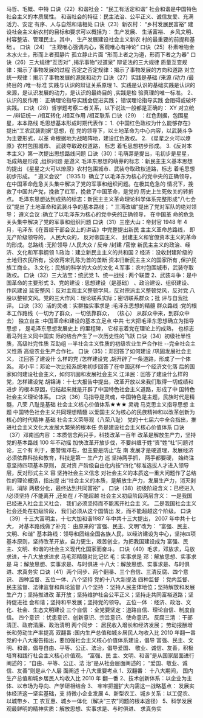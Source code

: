 
马哲、毛概、中特
口诀（22）和谐社会： “民工有活定和谐”
社会和谐是中国特色社会主义的本质属性。
和谐社会的特征：民主法治、公平正义、诚信友爱、充满活力、安定
有序、人与自然和谐相处
口诀（23）新农村： “乡村发展民富裕”
建设社会主义新农村的目标和要求可以概括为： 生产发展、 生活富裕、
乡风文明、村容整洁、管理民主。其中， 生产发展建设社会主义新农
村的最重要的前提和基础 。
口诀（24） “主观唯心强调内心，客观唯心有神论”
口诀（25）朴素唯物金木水火土，形而上者孤静片 孤立静止片面
“形而上者之为道，形而下者之为器”
口诀（26）三大规律“互否对” ,揭示事物“过道泉”
辩证法的三大规律
质量互变规律：揭示了事物发展的过程
否定之否定规律：揭示了事物发展的方向和道路
对立统一规律：揭示了事物发展的源泉和动力
口诀（27）实践是基础 /来源 /动力 /最终目的 /唯一标准
实践与认识的辩证关系原理
1、实践是认识的基础实践是认识的来源，是认识发展的动力，是认识的最终目的 ,实践是检
验真理的唯一标准。
2、 认识的反作用： 正确理论指导实践会促进实践； 错误理论指导实践
会阻碍或破坏实践。
口诀（28）哲学题考察二者关系，以下说法一般都是正确的：
XY 对立统一 /辩证统一 /相互转化 /相互作用 /相互联系
口诀（29） ：红色割据，包围星星，本本路线
毛思想基本形成时期代表作：
1.《中国红色政权为什么能够存在》提出“工农武装割据”思想，在
党的领导下，以土地革命为中心内容，以武装斗争为主要形式，以革
命根据地为战略阵地，建设红色政权。
2. 《星星之火可以燎原》农村包围城市、 武装夺取政权道路， 标志
着毛思想初步形成。 3.《反对本本主义》第一次提出思想路线问题
口诀（30）：毛萌芽是提出，毛初步是星星，毛成熟是形成 ,组织问题
是遵义
毛泽东思想的萌芽的标志：新民主主义基本思想的提出
《星星之火可以燎原》农村包围城市、武装夺取政权道路，标志
着毛思想初步形成。
“ 遵义会议” （1935.1）确立了以毛泽东为核心的党中央的正确领导，
在中国革命危急关头集中解决了党的军事和组织问题。在极其危急的
情况下，挽救了中国共产党，挽救了红军，挽救了中国革命，是党的
历史上生死攸关的转折点。
毛泽东思想达到成熟的标志：新民主主义革命理论科学体系完整形成“八七会议”提出了土地革命和武装斗争的基本路线； “
三湾改编”提出了党对军队的绝对领导；
遵义会议 :确立了以毛泽东为核心的党中央的正确领导， 在中国革
命的危急关头集中解决了党的军事和组织问题
口诀（31）三座大山：帝封官
1948 年 4 月，毛泽东《在晋绥干部会议上的讲话》中完整提出新民
主主义革命总路线， 即无产阶级领导的， 人民大众的， 反对帝国主义、
封建主义和官僚资本主义的革命的形成。总路线 :无阶领导 /人民大众 /
反帝 /封建 /官僚
新民主主义的政治、经济、文化和军事纲领
1.政治：建立新民主主义的共和国
2 经济：没收封建阶级的土地归农民所有，没收蒋宋孔陈为首的垄断
资本归新民主主义的国家所有 ,保护民族工商业。
3.文化：民族的科学的大众的文化
4.军事：农村包围城市，武装夺取政权。
口诀（32）三大法宝：统武党
1、统一战线 : 两个联盟
2、武装斗争：是中国革命的主要形式
3、党的建设 : 思想建设（是基础） 、政治建设、组织建设、作风建设
延安整风：反对主观主义整顿学风，反对宗派主义整顿党风，反对党
八股以整顿文风。党的三大作风：理论联系实际；密切联系群众；批
评与自我批评。
口诀（33）活的灵魂：实群独实事求是 :毛泽东思想的精髓
群众路线 :党的根本工作路线（一切为了群众，一切依靠群众， （核心）
从群众中来，到群众中去）
独立自主 :中国革命和建设的基本立足点
中共 七大把毛泽东思想确立为指导思想 ， 是毛泽东思想发展史上
的里程碑， 它标志着党在理论上的成熟， 也标志着马列主义同中国实
际的结合产生了一次历史性的飞跃
口诀（34）初级社半性质，高级社完性质
互助组 --半社会主义性质的初级农业生产合作社 --完全社会主义性质
高级农业生产合作社。
口诀（35）：邓回答了如何建设 /巩固发展社会主义， 江回答了建设什
么样的党 /怎样建设党 ,胡开辟了一条道路，形成了一个体系。
邓小平：邓论一次比较系统地初步回答了在中国这样一个经济文化落
后的国家如何建设社会主义，如何巩固和发展社会主义
江泽民：回答了建设什么样的党，怎样建设党
胡锦涛：十七大报告中提出，改革开放以来我们取得一切成绩和进步
的根本原因，归结起来就是开辟了中国特色社会主义道路，形成了中
国特色社会主义理论体系。
口诀（36）马指导是灵魂，中国特色是主题，民族时代是精髓，八荣
八耻是基础
社会主义核心价值体系★★★
灵魂 马克思主义指导思想
主题 中国特色社会主义共同理想精髓 以爱国主义为核心的民族精神和以改革创新为核心的时代精神
基础 社会主义荣辱观（八荣八耻）
党的十七届六中全会指出，推进社会主义文化大发展大繁荣的根本任
务是建设社会主义核心价值体系
口诀（37）邓南巡内容 ：本质信念两只手，科技改革一百年
改革是解放生产力，坚持党的基本路线 100 年不动摇
加快改革开放步伐，不要纠缠于姓“资”姓“社”问题讨论，三个有
利于，要警惕邓右，但主要是防止“左
南 发展才是硬道理，发展经济必须依靠科技和教育，科技是第一
生产力
巡 坚持两手抓， 两手都要硬， 始终注意坚持四项基本原则， 反对资
产阶级自由化内按“四化”标准选拔人才进入领导层，反对形式主义
容 坚持社会主义信念
对社会主义的本质这一重大问题作了总结性的理论概括，指出提
出“社会主义的本质，是解放生产力，发展生产力，消灭剥削，消除
两极分化，最终达到共同富裕” 。
口诀（38）初级阶段含义：已经进入 /必须坚持 /不能离开 ,还处在 /
不能超越
社会主义初级阶段两层含义：
一是我国已经进入社会主义社会， 我们必须坚持而不能离开社会主
义。 二是我国社会主义社会还处在初级阶段， 我们必须从这个国情出
发，而不能超越这个阶级。
口诀（39）十三大富明主，十七大加和谐1987 年中共十三大提出， 2007 年中共十七大， 对基本路线做了补充：
由原来的“富强、民主、文明”改为： “富强、民主、文明、和谐”
基本路线：领导和团结全国各族人民，以经济建设为中心，坚持四项
基本原则，坚持改革开放，自力更生，艰苦创业，为把我国建设成为
富强、民主、文明、和谐的社会主义现代化国家而奋斗。
口诀（40）毛求，邓放求，马放求进，十八大放求进求
马毛邓精髓对比记忆
毛：实事求是
邓：解放思想、实事求是
马：解放思想、实事求是、与时俱进
十八大：解放思想、实事求是、与时俱进、求真务实
口诀（41）两个同步、两个翻番、三个自信、三清反腐、四个意识、
四种监督、五位一体、八个坚持
党的十八大新提法
四种监督 ：党内监督、民主监督、法律监督和舆论监督
八个坚持 ：坚持人民主体地位；坚持解放和发展生产力；坚持推进改
革开放；坚持维护社会公平正义；坚持走共同富裕道路；坚持促进社
会和谐；坚持和平发展；坚持党的领导。
五位一体 ：经济、政治、文化、社会、生态文明建设
三个自信 ：全党要坚定：道路自信、理论自信、制度自信。
四个意识 ：忧患意识、创新意识、宗旨意识、使命意识。
反腐三清 ：干部清正、政府清廉、政治清明
两个同步 ： 居民收入增长和经济发展； 劳动报酬增长和劳动生产率提高
双翻番 :国内生产总值和城乡居民人均收入比 2010 年翻一番
党的十八大报告指出，要加强社会主义核心价值体系建设，倡导
富强、民主、文明、和谐，倡导自由、平等、公正、法治，倡导爱国、
敬业、诚信、友善，积极培育和践行社会主义核心价值观。 “富强、民
主、文明、和谐”是从国家层面进行阐述的； “自由、平等、公正、法
治”是从社会层面阐述的； “爱国、敬业、诚信、友善”则是从个人层
面阐述
十八大重要考点
1、双翻番： 十八大期间， 国内生产总值和城乡居民人均收入比 2010 年
翻一番
2、技术创新体系：以企业为主体、以市场为导向、产学研相结合
3、 牢牢把握扩大内需这一战略基点： 发展实体经济这一坚实基础，支
持微小企业发展 4、新型农工、城乡关系：以工促农、以城带乡、工
农互惠、城乡一体化（解决“三农”问题的根本途径）
5、科学发展观最鲜明的精神实质：解放思想、实事求是、与时俱进、
求真务实